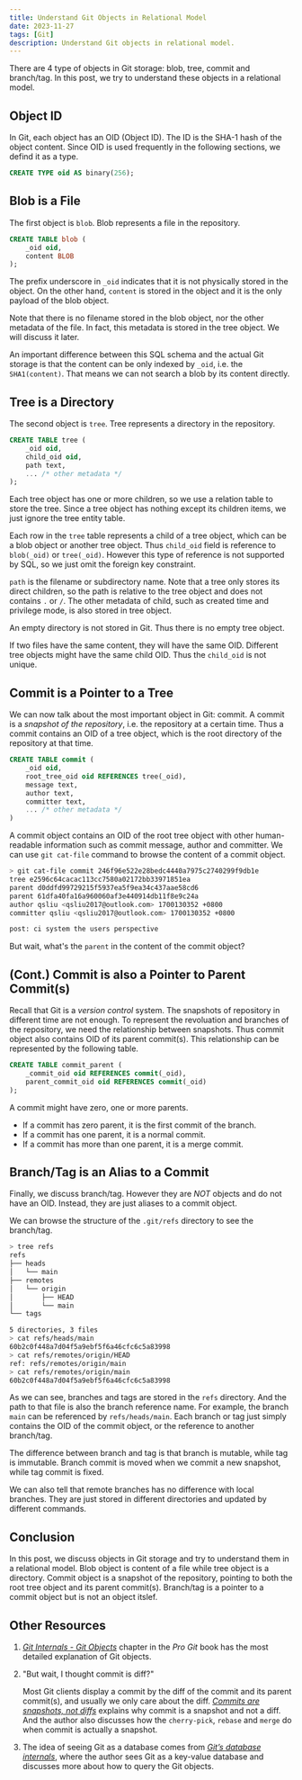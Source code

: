 ```yaml
---
title: Understand Git Objects in Relational Model
date: 2023-11-27
tags: [Git]
description: Understand Git objects in relational model.
---
```


There are 4 type of objects in Git storage: blob, tree, commit and branch/tag. In this post, we try to understand these objects in a relational model.

## Object ID

In Git, each object has an OID (Object ID). The ID is the SHA-1 hash of the object content.
Since OID is used frequently in the following sections, we defind it as a type.

```sql
CREATE TYPE oid AS binary(256);
```

## Blob is a File

The first object is `blob`. Blob represents a file in the repository.

```sql
CREATE TABLE blob (
    _oid oid,
    content BLOB
);
```

The prefix underscore in `_oid` indicates that it is not physically stored in the object. On the other hand, `content` is stored in the object and it is the only payload of the blob object.

Note that there is no filename stored in the blob object, nor the other metadata of the file. In fact, this metadata is stored in the tree object. We will discuss it later.

An important difference between this SQL schema and the actual Git storage is that the content can be only indexed by `_oid`, i.e. the `SHA1(content)`. That means we can not search a blob by its content directly.

## Tree is a Directory

The second object is `tree`. Tree represents a directory in the repository.

```sql
CREATE TABLE tree (
    _oid oid,
    child_oid oid,
    path text,
    ... /* other metadata */
);
```

Each tree object has one or more children, so we use a relation table to store the tree. Since a tree object has nothing except its children items, we just ignore the tree entity table.

Each row in the `tree` table represents a child of a tree object, which can be a blob object or another tree object. Thus `child_oid` field is reference to `blob(_oid)` or `tree(_oid)`. However this type of reference is not supported by SQL, so we just omit the foreign key constraint.

`path` is the filename or subdirectory name. Note that a tree only stores its direct children, so the path is relative to the tree object and does not contains `.` or `/`. The other metadata of child, such as created time and privilege mode, is also stored in tree object.

An empty directory is not stored in Git. Thus there is no empty tree object.

If two files have the same content, they will have the same OID. Different tree objects might have the same child OID. Thus the `child_oid` is not unique.

## Commit is a Pointer to a Tree

We can now talk about the most important object in Git: commit. A commit is a _snapshot of the repository_, i.e. the repository at a certain time. Thus a commit contains an OID of a tree object, which is the root directory of the repository at that time.

```sql
CREATE TABLE commit (
    _oid oid,
    root_tree_oid oid REFERENCES tree(_oid),
    message text,
    author text,
    committer text,
    ... /* other metadata */
)
```

A commit object contains an OID of the root tree object with other human-readable information such as commit message, author and committer. We can use `git cat-file` command to browse the content of a commit object.

```sh
> git cat-file commit 246f96e522e28bedc4440a7975c2740299f9db1e
tree e2596c64cacac113cc7580a02172bb33971851ea
parent d0ddfd99729215f5937ea5f9ea34c437aae58cd6
parent 61dfa40fa16a960060af3e440914db11f8e9c24a
author qsliu <qsliu2017@outlook.com> 1700130352 +0800
committer qsliu <qsliu2017@outlook.com> 1700130352 +0800

post: ci system the users perspective
```

But wait, what's the `parent` in the content of the commit object?

## (Cont.) Commit is also a Pointer to Parent Commit(s)

Recall that Git is a _version control_ system. The snapshots of repository in different time are not enough. To represent the revoluation and branches of the repository, we need the relationship between snapshots. Thus commit object also contains OID of its parent commit(s). This relationship can be represented by the following table.

```sql
CREATE TABLE commit_parent (
    _commit_oid oid REFERENCES commit(_oid),
    parent_commit_oid oid REFERENCES commit(_oid)
);
```

A commit might have zero, one or more parents.

- If a commit has zero parent, it is the first commit of the branch.
- If a commit has one parent, it is a normal commit.
- If a commit has more than one parent, it is a merge commit.

## Branch/Tag is an Alias to a Commit

Finally, we discuss branch/tag. However they are _NOT_ objects and do not have an OID. Instead, they are just aliases to a commit object.

We can browse the structure of the `.git/refs` directory to see the branch/tag.

```sh
> tree refs
refs
├── heads
│   └── main
├── remotes
│   └── origin
│       ├── HEAD
│       └── main
└── tags

5 directories, 3 files
> cat refs/heads/main
60b2c0f448a7d04f5a9ebf5f6a46cfc6c5a83998
> cat refs/remotes/origin/HEAD
ref: refs/remotes/origin/main
> cat refs/remotes/origin/main
60b2c0f448a7d04f5a9ebf5f6a46cfc6c5a83998
```

As we can see, branches and tags are stored in the `refs` directory. And the path to that file is also the branch reference name. For example, the branch `main` can be referenced by `refs/heads/main`. Each branch or tag just simply contains the OID of the commit object, or the reference to another branch/tag.

The difference between branch and tag is that branch is mutable, while tag is immutable. Branch commit is moved when we commit a new snapshot, while tag commit is fixed.

We can also tell that remote branches has no difference with local branches. They are just stored in different directories and updated by different commands.

## Conclusion

In this post, we discuss objects in Git storage and try to understand them in a relational model. Blob object is content of a file while tree object is a directory. Commit object is a snapshot of the repository, pointing to both the root tree object and its parent commit(s). Branch/tag is a pointer to a commit object but is not an object itslef.

## Other Resources

1. [_Git Internals - Git Objects_](https://git-scm.com/book/en/v2/Git-Internals-Git-Objects) chapter in the _Pro Git_ book has the most detailed explanation of Git objects.

1. "But wait, I thought commit is diff?"

   Most Git clients display a commit by the diff of the commit and its parent commit(s), and usually we only care about the diff. [_Commits are snapshots, not diffs_](https://github.blog/2020-12-17-commits-are-snapshots-not-diffs/) explains why commit is a snapshot and not a diff. And the author also discusses how the `cherry-pick`, `rebase` and `merge` do when commit is actually a snapshot.

1. The idea of seeing Git as a database comes from [_Git’s database internals_](https://github.blog/2022-08-29-gits-database-internals-i-packed-object-store/), where the author sees Git as a key-value database and discusses more about how to query the Git objects.
